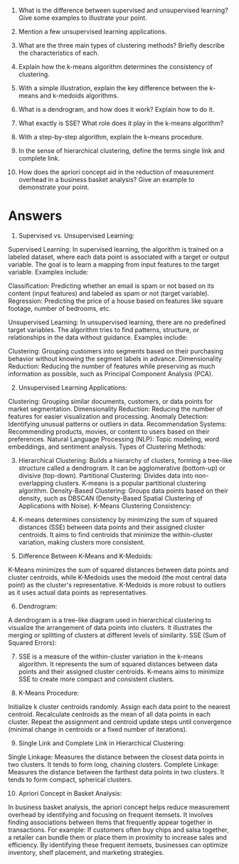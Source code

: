 1. What is the difference between supervised and unsupervised learning? Give some examples to
illustrate your point.

2. Mention a few unsupervised learning applications.

3. What are the three main types of clustering methods? Briefly describe the characteristics of each.

4. Explain how the k-means algorithm determines the consistency of clustering.

5. With a simple illustration, explain the key difference between the k-means and k-medoids
algorithms.

6. What is a dendrogram, and how does it work? Explain how to do it.

7. What exactly is SSE? What role does it play in the k-means algorithm?

8. With a step-by-step algorithm, explain the k-means procedure.

9. In the sense of hierarchical clustering, define the terms single link and complete link.

10. How does the apriori concept aid in the reduction of measurement overhead in a business
basket analysis? Give an example to demonstrate your point.

# Answers

1. Supervised vs. Unsupervised Learning:

Supervised Learning: In supervised learning, the algorithm is trained on a labeled dataset, where each data point is associated with a target or output variable. The goal is to learn a mapping from input features to the target variable. Examples include:

Classification: Predicting whether an email is spam or not based on its content (input features) and labeled as spam or not (target variable).
Regression: Predicting the price of a house based on features like square footage, number of bedrooms, etc.

Unsupervised Learning: In unsupervised learning, there are no predefined target variables. The algorithm tries to find patterns, structure, or relationships in the data without guidance. Examples include:

Clustering: Grouping customers into segments based on their purchasing behavior without knowing the segment labels in advance.
Dimensionality Reduction: Reducing the number of features while preserving as much information as possible, such as Principal Component Analysis (PCA).

2. Unsupervised Learning Applications:

Clustering: Grouping similar documents, customers, or data points for market segmentation.
Dimensionality Reduction: Reducing the number of features for easier visualization and processing.
Anomaly Detection: Identifying unusual patterns or outliers in data.
Recommendation Systems: Recommending products, movies, or content to users based on their preferences.
Natural Language Processing (NLP): Topic modeling, word embeddings, and sentiment analysis.
Types of Clustering Methods:

3. Hierarchical Clustering: Builds a hierarchy of clusters, forming a tree-like structure called a dendrogram. It can be agglomerative (bottom-up) or divisive (top-down).
Partitional Clustering: Divides data into non-overlapping clusters. K-means is a popular partitional clustering algorithm.
Density-Based Clustering: Groups data points based on their density, such as DBSCAN (Density-Based Spatial Clustering of Applications with Noise).
K-Means Clustering Consistency:

4. K-means determines consistency by minimizing the sum of squared distances (SSE) between data points and their assigned cluster centroids. It aims to find centroids that minimize the within-cluster variation, making clusters more consistent.

5. Difference Between K-Means and K-Medoids:

K-Means minimizes the sum of squared distances between data points and cluster centroids, while K-Medoids uses the medoid (the most central data point) as the cluster's representative. K-Medoids is more robust to outliers as it uses actual data points as representatives.

6. Dendrogram:

A dendrogram is a tree-like diagram used in hierarchical clustering to visualize the arrangement of data points into clusters. It illustrates the merging or splitting of clusters at different levels of similarity.
SSE (Sum of Squared Errors):

7. SSE is a measure of the within-cluster variation in the k-means algorithm. It represents the sum of squared distances between data points and their assigned cluster centroids. K-means aims to minimize SSE to create more compact and consistent clusters.

8. K-Means Procedure:

Initialize k cluster centroids randomly.
Assign each data point to the nearest centroid.
Recalculate centroids as the mean of all data points in each cluster.
Repeat the assignment and centroid update steps until convergence (minimal change in centroids or a fixed number of iterations).

9. Single Link and Complete Link in Hierarchical Clustering:

Single Linkage: Measures the distance between the closest data points in two clusters. It tends to form long, chaining clusters.
Complete Linkage: Measures the distance between the farthest data points in two clusters. It tends to form compact, spherical clusters.

10. Apriori Concept in Basket Analysis:

In business basket analysis, the apriori concept helps reduce measurement overhead by identifying and focusing on frequent itemsets. It involves finding associations between items that frequently appear together in transactions. For example:
If customers often buy chips and salsa together, a retailer can bundle them or place them in proximity to increase sales and efficiency.
By identifying these frequent itemsets, businesses can optimize inventory, shelf placement, and marketing strategies.


```python

```
